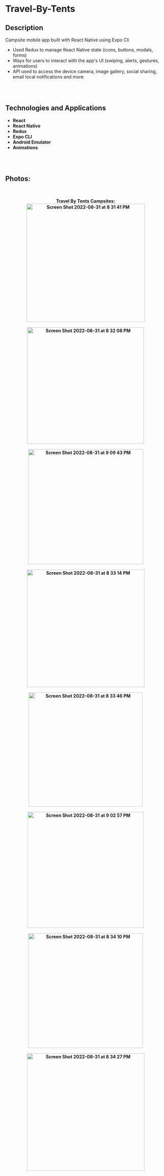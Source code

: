 # Travel-By-Tents

<h2>Description</h2>

Campsite mobile app built with React Native using Expo Cli  

  - Used Redux to manage React Native state (icons, buttons, modals, forms)
  - Ways for users to interact with the app's UI (swiping, alerts, gestures, animations)
  - API used to access the device camera, image gallery, social sharing, email local notifications and more

  
<br>
<br>

<h2>Technologies and Applications</h2>

- <b>React</b> 
- <b>React Native</b>
- <b>Redux</b>
- <b>Expo CLI</b>
- <b>Android Emulator</b>
- <b>Animations<b>

<br>
<br>


<h2>Photos:</h2> <br/>

<p align="center">
<b>Travel By Tents Campsites:<b> <br/>


<img width="371" alt="Screen Shot 2022-08-31 at 8 31 41 PM" src="https://user-images.githubusercontent.com/101478420/187828696-5a7f4b0e-a6b1-429f-af9c-d66826189fc0.png">

<br />
<br />

<img width="366" alt="Screen Shot 2022-08-31 at 8 32 08 PM" src="https://user-images.githubusercontent.com/101478420/187828703-e5fcf374-1227-444e-8044-7cdf75c3ec18.png">

<br />
<br />

<img width="361" alt="Screen Shot 2022-08-31 at 9 09 43 PM" src="https://user-images.githubusercontent.com/101478420/187829745-b9321fb2-9977-4414-970f-446e113645d8.png">


<br />
<br />

<img width="369" alt="Screen Shot 2022-08-31 at 8 33 14 PM" src="https://user-images.githubusercontent.com/101478420/187828859-9067fb3f-60a4-4b21-aac7-235ea9e60561.png">

<br />
<br />

<img width="358" alt="Screen Shot 2022-08-31 at 8 33 46 PM" src="https://user-images.githubusercontent.com/101478420/187828876-45d0fd90-6360-45e3-8e5c-d0fae8ee09cd.png">

<br />
<br />

<img width="364" alt="Screen Shot 2022-08-31 at 9 02 57 PM" src="https://user-images.githubusercontent.com/101478420/187829291-18bb5984-0d9a-459d-a164-6a6c46d6428e.png">

<br />
<br />

<img width="360" alt="Screen Shot 2022-08-31 at 8 34 10 PM" src="https://user-images.githubusercontent.com/101478420/187828892-b2bfa918-5796-4fb8-b0cd-3829e3d14574.png">

<br />
<br />


<img width="369" alt="Screen Shot 2022-08-31 at 8 34 27 PM" src="https://user-images.githubusercontent.com/101478420/187828910-31822786-4cc0-48fc-93e6-2911869fa5ad.png">

